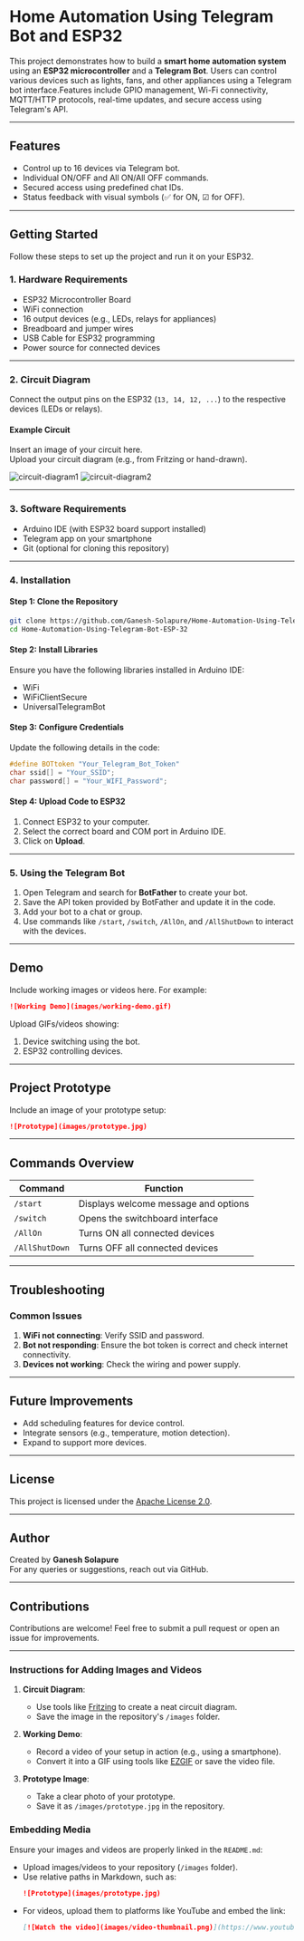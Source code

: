 # Home Automation Using Telegram Bot and ESP32

This project demonstrates how to build a **smart home automation system** using an **ESP32 microcontroller** and a **Telegram Bot**. Users can control various devices such as lights, fans, and other appliances using a Telegram bot interface.Features include GPIO management, Wi-Fi connectivity, MQTT/HTTP protocols, real-time updates, and secure access using Telegram's API.

---

## Features

- Control up to 16 devices via Telegram bot.
- Individual ON/OFF and All ON/All OFF commands.
- Secured access using predefined chat IDs.
- Status feedback with visual symbols (✅ for ON, ☑ for OFF).

---

## Getting Started

Follow these steps to set up the project and run it on your ESP32.

### **1. Hardware Requirements**

- ESP32 Microcontroller Board
- WiFi connection
- 16 output devices (e.g., LEDs, relays for appliances)
- Breadboard and jumper wires
- USB Cable for ESP32 programming
- Power source for connected devices

---

### **2. Circuit Diagram**

Connect the output pins on the ESP32 (`13, 14, 12, ...`) to the respective devices (LEDs or relays).

#### **Example Circuit**
Insert an image of your circuit here.  
Upload your circuit diagram (e.g., from Fritzing or hand-drawn).  


![circuit-diagram1](https://github.com/user-attachments/assets/9645de28-6f31-4427-b6ef-83755b8940c7)
![circuit-diagram2](https://github.com/user-attachments/assets/ddfc7c01-7292-4a4c-8491-b22981cf99b6)


---

### **3. Software Requirements**

- Arduino IDE (with ESP32 board support installed)
- Telegram app on your smartphone
- Git (optional for cloning this repository)

---

### **4. Installation**

#### **Step 1: Clone the Repository**
```bash
git clone https://github.com/Ganesh-Solapure/Home-Automation-Using-Telegram-Bot-ESP-32.git
cd Home-Automation-Using-Telegram-Bot-ESP-32
```

#### **Step 2: Install Libraries**

Ensure you have the following libraries installed in Arduino IDE:

- WiFi
- WiFiClientSecure
- UniversalTelegramBot

#### **Step 3: Configure Credentials**

Update the following details in the code:
```c
#define BOTtoken "Your_Telegram_Bot_Token"
char ssid[] = "Your_SSID";
char password[] = "Your_WIFI_Password";
```

#### **Step 4: Upload Code to ESP32**

1. Connect ESP32 to your computer.
2. Select the correct board and COM port in Arduino IDE.
3. Click on **Upload**.

---

### **5. Using the Telegram Bot**

1. Open Telegram and search for **BotFather** to create your bot.
2. Save the API token provided by BotFather and update it in the code.
3. Add your bot to a chat or group.
4. Use commands like `/start`, `/switch`, `/AllOn`, and `/AllShutDown` to interact with the devices.

---

## Demo

Include working images or videos here. For example:
```markdown
![Working Demo](images/working-demo.gif)
```

Upload GIFs/videos showing:
1. Device switching using the bot.
2. ESP32 controlling devices.

---

## Project Prototype

Include an image of your prototype setup:
```markdown
![Prototype](images/prototype.jpg)
```

---

## Commands Overview

| Command        | Function                                      |
|----------------|----------------------------------------------|
| `/start`       | Displays welcome message and options         |
| `/switch`      | Opens the switchboard interface              |
| `/AllOn`       | Turns ON all connected devices               |
| `/AllShutDown` | Turns OFF all connected devices              |

---

## Troubleshooting

### **Common Issues**
1. **WiFi not connecting**: Verify SSID and password.
2. **Bot not responding**: Ensure the bot token is correct and check internet connectivity.
3. **Devices not working**: Check the wiring and power supply.

---

## Future Improvements

- Add scheduling features for device control.
- Integrate sensors (e.g., temperature, motion detection).
- Expand to support more devices.

---

## License

This project is licensed under the [Apache License 2.0](LICENSE).

---

## Author

Created by **Ganesh Solapure**  
For any queries or suggestions, reach out via GitHub.

---

## Contributions

Contributions are welcome! Feel free to submit a pull request or open an issue for improvements.

---

### **Instructions for Adding Images and Videos**

1. **Circuit Diagram**:  
   - Use tools like [Fritzing](https://fritzing.org/) to create a neat circuit diagram.
   - Save the image in the repository's `/images` folder.

2. **Working Demo**:  
   - Record a video of your setup in action (e.g., using a smartphone).
   - Convert it into a GIF using tools like [EZGIF](https://ezgif.com/video-to-gif) or save the video file.

3. **Prototype Image**:  
   - Take a clear photo of your prototype.
   - Save it as `/images/prototype.jpg` in the repository.

### **Embedding Media**
Ensure your images and videos are properly linked in the `README.md`:
- Upload images/videos to your repository (`/images` folder).
- Use relative paths in Markdown, such as:
  ```markdown
  ![Prototype](images/prototype.jpg)
  ```
- For videos, upload them to platforms like YouTube and embed the link:
  ```markdown
  [![Watch the video](images/video-thumbnail.png)](https://www.youtube.com/watch?v=example)
  ```
